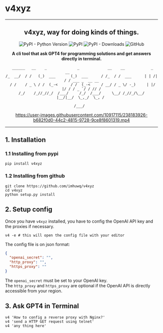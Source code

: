 # v4xyz

---
<div align="center">
<p align="center">

<!-- prettier-ignore -->

## v4xyz, way for doing kinds of things.

![PyPI - Python Version](https://img.shields.io/pypi/pyversions/v4xyz?style=social)
![PyPI](https://img.shields.io/pypi/v/v4xyz?style=social)
![PyPI - Downloads](https://img.shields.io/pypi/dm/v4xyz?style=social)
![GitHub](https://img.shields.io/github/license/imhuwq/v4xyz?style=social)

**A cli tool that ask GPT4 for programming solutions and get answers directly in terminal.**

```
 ______   __    _              _             __    __            _      __             
/_  __/  / /   (_)  ___       (_)  ___      / /_  / /  ___      | | /| / / ___ _  __ __
 / /    / _ \ / /  (_-<      / /  (_-<     / __/ / _ \/ -_)     | |/ |/ / / _ `/ / // /
/_/    /_//_//_/  /___/     /_/  /___/     \__/ /_//_/\__/      |__/|__/  \_,_/  \_, / 
                                                                                /___/  
```

https://user-images.githubusercontent.com/10917115/238183926-b682f0d0-44c2-4815-9728-9ce8f8601319.mp4

---

</p>
</div>

## 1. Installation

### 1.1 Installing from pypi

```shell
pip install v4xyz
```

### 1.2 Installing from github

```shell
git clone https://github.com/imhuwq/v4xyz
cd v4xyz
python setup.py install
```

## 2. Setup config

Once you have `v4xyz` installed, you have to config the OpenAI API key and the proxies if necessary.

```shell
v4 -e # this will open the config file with your editor
```

The config file is on json format:

```json
{
  "openai_secret": "",
  "http_proxy": "",
  "https_proxy": ""
}
```

The `openai_secret` must be set to your OpenAI key.   
The `http_proxy` and `https_proxy` are optional if the OpenAI API is directly accessible from your region.

## 3. Ask GPT4 in Terminal

```shell
v4 'How to config a reverse proxy with Nginx?'
v4 'send a HTTP GET request using telnet'
v4 'any thing here'
```
